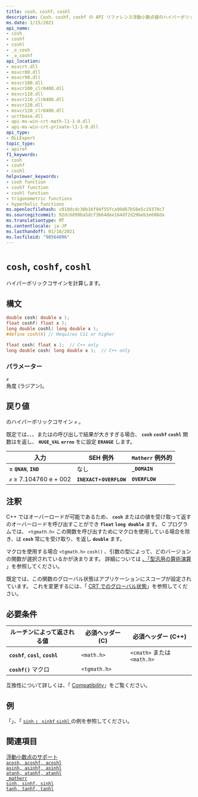 ```yaml
---
title: cosh、coshf、coshl
description: Cosh、coshf、coshf の API リファレンス浮動小数点値のハイパーボリックコサインを計算する。
ms.date: 1/15/2021
api_name:
- cosh
- coshf
- coshl
- _o_cosh
- _o_coshf
api_location:
- msvcrt.dll
- msvcr80.dll
- msvcr90.dll
- msvcr100.dll
- msvcr100_clr0400.dll
- msvcr110.dll
- msvcr110_clr0400.dll
- msvcr120.dll
- msvcr120_clr0400.dll
- ucrtbase.dll
- api-ms-win-crt-math-l1-1-0.dll
- api-ms-win-crt-private-l1-1-0.dll
api_type:
- DLLExport
topic_type:
- apiref
f1_keywords:
- cosh
- coshf
- coshl
helpviewer_keywords:
- cosh function
- coshf function
- coshl function
- trigonometric functions
- hyperbolic functions
ms.openlocfilehash: c010dcdc30b16f94f55fca99d67b58e5c19370c7
ms.sourcegitcommit: 92dc6d99ba5dcf3b64dee164df2d29beb1e608da
ms.translationtype: MT
ms.contentlocale: ja-JP
ms.lasthandoff: 01/18/2021
ms.locfileid: "98564096"
---
```

# <a name="cosh-coshf-coshl"></a>`cosh`, `coshf`, `coshl`

ハイパーボリックコサインを計算します。

## <a name="syntax"></a>構文

```C
double cosh( double x );
float coshf( float x );
long double coshl( long double x );
#define cosh(X) // Requires C11 or higher

float cosh( float x );  // C++ only
long double cosh( long double x );  // C++ only
```

### <a name="parameters"></a>パラメーター

*`x`*\
角度 (ラジアン)。

## <a name="return-value"></a>戻り値

のハイパーボリックコサイン *`x`* 。

既定では、、、またはの呼び出しで結果が大きすぎる場合、 **`cosh`** **`coshf`** **`coshl`** 関数はを返し、 **`HUGE_VAL`** **`errno`** をに設定 **`ERANGE`** します。

|入力|SEH 例外|`Matherr` 例外的|
|-----------|-------------------|-----------------------|
|± **`QNAN`**, **`IND`**|なし|**`_DOMAIN`**|
|*`x`* ≥ 7.104760 e + 002|**`INEXACT`**+**`OVERFLOW`**|**`OVERFLOW`**|

## <a name="remarks"></a>注釈

C++ ではオーバーロードが可能であるため、 **`cosh`** またはの値を受け取って返すのオーバーロードを呼び出すことができ **`float`** **`long double`** ます。 C プログラムでは、 `<tgmath.h>` この関数を呼び出すためにマクロを使用している場合を除き、は **`cosh`** 常にを受け取り、を返し **`double`** ます。

マクロを使用する場合 `<tgmath.h>` `cosh()` 、引数の型によって、どのバージョンの関数が選択されているかが決まります。 詳細については [、「型汎用の算術演算](../../c-runtime-library/tgmath.md) 」を参照してください。

既定では、この関数のグローバル状態はアプリケーションにスコープが設定されています。 これを変更するには、「 [CRT でのグローバル状態](../global-state.md)」を参照してください。

## <a name="requirements"></a>必要条件

|ルーチンによって返される値|必須ヘッダー (C)|必須ヘッダー (C++)|
|-------------|---------------------|-|
|**`coshf`**, **`cosl`**, **`coshl`**|`<math.h>`|`<cmath>` または `<math.h>`|
|**`coshf()`** マクロ | `<tgmath.h>` ||

互換性について詳しくは、「 [Compatibility](../../c-runtime-library/compatibility.md)」をご覧ください。

## <a name="example"></a>例

「」、「 [ `sinh` 」 `sinhf` `sinhl` ](sinh-sinhf-sinhl.md)の例を参照してください。

## <a name="see-also"></a>関連項目

[浮動小数点のサポート](../../c-runtime-library/floating-point-support.md)\
[`acosh, acoshf, acoshl`](acosh-acoshf-acoshl.md)\
[`asinh, asinhf, asinhl`](asinh-asinhf-asinhl.md)\
[`atanh, atanhf, atanhl`](atanh-atanhf-atanhl.md)\
[`_matherr`](matherr.md)\
[`sinh, sinhf, sinhl`](sinh-sinhf-sinhl.md)\
[`tanh, tanhf, tanhl`](tanh-tanhf-tanhl.md)